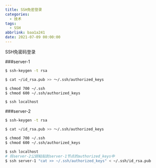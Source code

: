 ```yaml
---
title: SSH免密登录
categories:
  - 技术
tags:
  - SSH
abbrlink: baa1a241
date: 2021-07-09 00:00:00
---
```


SSH免密码登录

<!-- more -->

###server-1
```sh
$ ssh-keygen -t rsa

$ cat ~/id_rsa.pub >> ～/.ssh/authorized_keys

$ chmod 700 ~/.ssh
$ chmod 600 ~/.ssh/authorized_keys

$ ssh localhost
```

###server-2
```sh
$ ssh-keygen -t rsa

$ cat ~/id_rsa.pub >> ～/.ssh/authorized_keys

$ chmod 700 ~/.ssh
$ chmod 600 ~/.ssh/authorized_keys

$ ssh localhost
# 将server-2公钥粘贴到server-1节点的authorized_keys中
$ ssh server-1 "cat >> ~/.ssh/authorized_keys" < ~/.ssh/id_rsa.pub
```